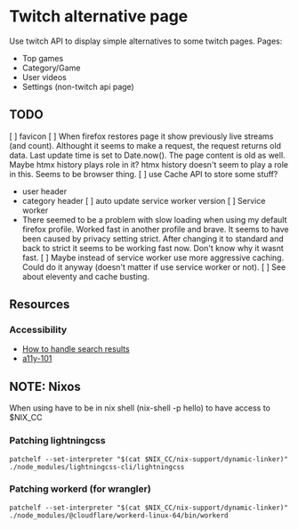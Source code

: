 # Twitch alternative page
Use twitch API to display simple alternatives to some twitch pages.
Pages:
* Top games
* Category/Game
* User videos
* Settings (non-twitch api page)

## TODO
[ ] favicon
[ ] When firefox restores page it show previously live streams (and count).
  Althought it seems to make a request, the request returns old data. Last update
  time is set to Date.now().
  The page content is old as well. Maybe htmx history plays role in it? htmx history
  doesn't seem to play a role in this. Seems to be browser thing.
[ ] use Cache API to store some stuff?
  - user header
  - category header
[ ] auto update service worker version
[ ] Service worker
  - There seemed to be a problem with slow loading when using my default firefox
  profile. Worked fast in another profile and brave. It seems to have been caused
  by privacy setting strict. After changing it to standard and back to strict
  it seems to be working fast now. Don't know why it wasnt fast.
[ ] Maybe instead of service worker use more aggressive caching. Could do it
anyway (doesn't matter if use service worker or not). 
  [ ] See about eleventy and cache busting.

## Resources

### Accessibility
* [How to handle search results](https://www.sajari.com/blog/wcag-compliance-guide)
* [a11y-101](https://a11y-101.com)

## NOTE: Nixos 
When using have to be in nix shell (nix-shell -p hello) to have access to $NIX_CC

### Patching lightningcss
```
patchelf --set-interpreter "$(cat $NIX_CC/nix-support/dynamic-linker)" ./node_modules/lightningcss-cli/lightningcss
```

### Patching workerd (for wrangler)
```
patchelf --set-interpreter "$(cat $NIX_CC/nix-support/dynamic-linker)" ./node_modules/@cloudflare/workerd-linux-64/bin/workerd
```


